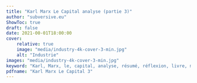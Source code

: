 ```yaml
---
title: "Karl Marx Le Capital analyse (partie 3)"
author: "subversive.eu"
ShowToc: true
draft: false
date: 2021-00-01T18:00:00
cover:
    relative: true
    image: "media/industry-4k-cover-3-min.jpg"
    alt: "Industrie"
images: "media/industry-4k-cover-3-min.jpg"
keyword: "Karl, Marx, le, capital, analyse, résumé, réflexion, livre, monnaie, capital industriel,"
pdfname: "Karl Marx Le Capital 3"
---
```

